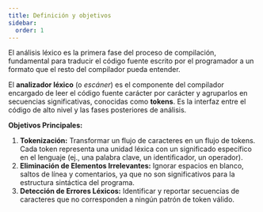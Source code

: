 ```yaml
---
title: Definición y objetivos 
sidebar:
  order: 1
---
```

El análisis léxico es la primera fase del proceso de compilación, fundamental para traducir el código fuente escrito por el programador a un formato que el resto del compilador pueda entender.

El **analizador léxico** (o *escáner*) es el componente del compilador encargado de leer el código fuente carácter por carácter y agruparlos en secuencias significativas, conocidas como **tokens**. Es la interfaz entre el código de alto nivel y las fases posteriores de análisis.

**Objetivos Principales:**

1. **Tokenización:** Transformar un flujo de caracteres en un flujo de tokens. Cada token representa una unidad léxica con un significado específico en el lenguaje (ej., una palabra clave, un identificador, un operador).
2. **Eliminación de Elementos Irrelevantes:** Ignorar espacios en blanco, saltos de línea y comentarios, ya que no son significativos para la estructura sintáctica del programa.
3. **Detección de Errores Léxicos:** Identificar y reportar secuencias de caracteres que no corresponden a ningún patrón de token válido.
